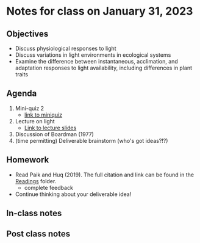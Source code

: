 # Notes for class on January 31, 2023

## Objectives
- Discuss physiological responses to light
- Discuss variations in light environments in ecological systems
- Examine the difference between instantaneous, acclimation, and adaptation responses to 
light availability, including differences in plant traits

## Agenda
1. Mini-quiz 2
	- [link to miniquiz](../miniquizzes/miniquiz2_01.26.2023.md)
2. Lecture on light
	- [Link to lecture slides](../lecture_slides/slides_01.31.2023.pdf)
3. Discussion of Boardman (1977)
4. (time permitting) Deliverable brainstorm (who's got ideas?!?)

## Homework
- Read Paik and Huq (2019). The full citation and link can be found in the 
[Readings](../readings) folder.
	- complete feedback
- Continue thinking about your deliverable idea!

## In-class notes

## Post class notes